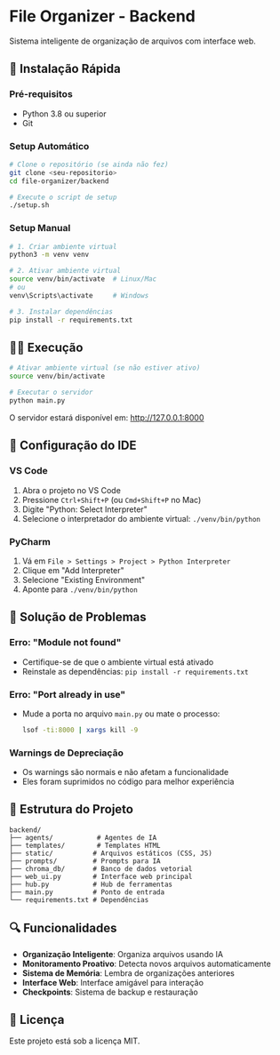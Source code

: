# File Organizer - Backend

Sistema inteligente de organização de arquivos com interface web.

## 🚀 Instalação Rápida

### Pré-requisitos
- Python 3.8 ou superior
- Git

### Setup Automático
```bash
# Clone o repositório (se ainda não fez)
git clone <seu-repositorio>
cd file-organizer/backend

# Execute o script de setup
./setup.sh
```

### Setup Manual
```bash
# 1. Criar ambiente virtual
python3 -m venv venv

# 2. Ativar ambiente virtual
source venv/bin/activate  # Linux/Mac
# ou
venv\Scripts\activate     # Windows

# 3. Instalar dependências
pip install -r requirements.txt
```

## 🏃‍♂️ Execução

```bash
# Ativar ambiente virtual (se não estiver ativo)
source venv/bin/activate

# Executar o servidor
python main.py
```

O servidor estará disponível em: http://127.0.0.1:8000

## 🔧 Configuração do IDE

### VS Code
1. Abra o projeto no VS Code
2. Pressione `Ctrl+Shift+P` (ou `Cmd+Shift+P` no Mac)
3. Digite "Python: Select Interpreter"
4. Selecione o interpretador do ambiente virtual: `./venv/bin/python`

### PyCharm
1. Vá em `File > Settings > Project > Python Interpreter`
2. Clique em "Add Interpreter"
3. Selecione "Existing Environment"
4. Aponte para `./venv/bin/python`

## 🐛 Solução de Problemas

### Erro: "Module not found"
- Certifique-se de que o ambiente virtual está ativado
- Reinstale as dependências: `pip install -r requirements.txt`

### Erro: "Port already in use"
- Mude a porta no arquivo `main.py` ou mate o processo:
  ```bash
  lsof -ti:8000 | xargs kill -9
  ```

### Warnings de Depreciação
- Os warnings são normais e não afetam a funcionalidade
- Eles foram suprimidos no código para melhor experiência

## 📁 Estrutura do Projeto

```
backend/
├── agents/           # Agentes de IA
├── templates/        # Templates HTML
├── static/          # Arquivos estáticos (CSS, JS)
├── prompts/         # Prompts para IA
├── chroma_db/       # Banco de dados vetorial
├── web_ui.py        # Interface web principal
├── hub.py           # Hub de ferramentas
├── main.py          # Ponto de entrada
└── requirements.txt # Dependências
```

## 🔍 Funcionalidades

- **Organização Inteligente**: Organiza arquivos usando IA
- **Monitoramento Proativo**: Detecta novos arquivos automaticamente
- **Sistema de Memória**: Lembra de organizações anteriores
- **Interface Web**: Interface amigável para interação
- **Checkpoints**: Sistema de backup e restauração

## 📝 Licença

Este projeto está sob a licença MIT. 